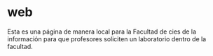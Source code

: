 # web
Esta es una página de manera local para la Facultad de cies de la información para que profesores soliciten un laboratorio dentro de la facultad.
